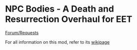 # NPC Bodies - A Death and Resurrection Overhaul for EET
[Forum/Requests](https://forums.beamdog.com/discussion/68547/npc-bodies-a-death-and-resurrection-overhaul-for-eet/p1?new=1)

For all information on this mod, refer to its [wikipage](https://github.com/Transflux24/NPC-Bodies/wiki)
